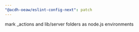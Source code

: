 ```yaml
---
"@acdh-oeaw/eslint-config-next": patch
---
```


mark \_actions and lib/server folders as node.js environments
